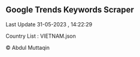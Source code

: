 

## Google Trends Keywords Scraper 
 
Last Update 31-05-2023 , 14:22:29

Country List :
VIETNAM.json



© Abdul Muttaqin 
